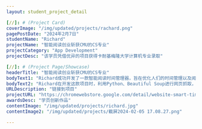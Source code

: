 ```yaml
---
layout: student_project_detail

[//]: # (Project Card)
coverImage: "/img/updated/projects/rachard.png"
pagePostDate: "2024年2月7日"
studentName: "Richard"
projectName: "智能阅读创业斩获CMU的CS专业"
projectCategory: "App Development"
projectDesc: "该学员凭借优异的项目获得卡耐基梅隆大学计算机专业录取"

[//]: # (Project Page/Showcase)
headerTitle: "智能阅读创业斩获CMU的CS专业"
bodyText1: "Richard成功开发了一款智能阅读时间管理器，旨在优化人们的时间管理以及阅读深度，被全美计算机排名第一的卡耐基梅隆大学计算机专业的录取！"
bodyText2: "Richard在开发这款项目时，利用Python、Beautiful Soup进行网页抓取，借助Scikit-learn构建机器学习模型，并通过Flask框架提供后端服务。"
URLDescription: "链接到项目"
projectURL: "https://chromewebstore.google.com/detail/website-smart-timer/phjpeiklpoblhkjcdmdppoigngnnlmno?hl=en&authuser=0"
awardsDesc: "学员创新作品"
contentImage: "/img/updated/projects/richard.jpg"
contentImage2: "/img/updated/projects/截屏2024-02-05 17.08.27.png"

---
```

